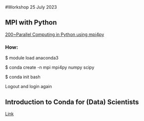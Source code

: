 #Workshop 25 July 2023

## MPI with Python
[200~Parallel Computing in Python using mpi4py](https://research.computing.yale.edu/sites/default/files/files/mpi4py.pdf)

### How:
$  module load anaconda3

$ conda create -n mpi mpi4py numpy scipy

$ conda init bash

Logout and login again

## Introduction to Conda for (Data) Scientists
[Link](https://carpentries-incubator.github.io/introduction-to-conda-for-data-scientists/)

